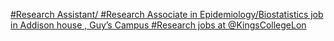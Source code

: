 [#Research Assistant/ #Research Associate in Epidemiology/Biostatistics job in Addison house , Guy’s Campus   #Research jobs at @KingsCollegeLon ](https://qi.tc/qi/110177)